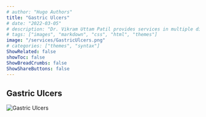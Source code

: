 ```yaml
---
# author: "Hugo Authors"
title: "Gastric Ulcers"
# date: "2022-03-05"
# description: "Dr. Vikram Uttam Patil provides services in multiple disorders"
# tags: ["images", "markdown", "css", "html", "themes"]
image: "/services/GastricUlcers.png"
# categories: ["themes", "syntax"]
ShowRelated: false
showToc: false
ShowBreadCrumbs: false
ShowShareButtons: false
---
```


## Gastric Ulcers

![Gastric Ulcers](/services/GastricUlcers.png)
